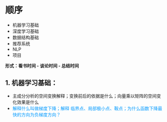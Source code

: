 # 顺序

- 机器学习基础
- 深度学习基础
- 数据结构基础
- 推荐系统
- NLP
- 项目

**形式：看书时间 - 谈论时间 - 总结时间**

## 1. 机器学习基础：

- 主成分分析的空间变换解释；变换前后的依据是什么；向量乘以矩阵的空间变化效果是什么
- <font color=#0099ff>解释什么叫做梯度下降；解释 临界点、局部极小点、鞍点；为什么函数下降最快的方向为负梯度方向？<font>
